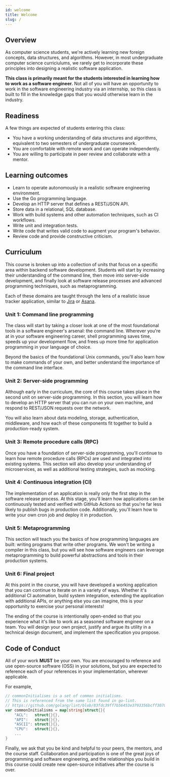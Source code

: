 ```yaml
---
id: welcome
title: Welcome
slug: /
---
```


## Overview

As computer science students, we're actively learning new foreign concepts,
data structures, and algorithms. However, in most undergraduate computer
science curriciulums, we rarely get to incorporate these principles
into designing a realistic software application.

**This class is primarily meant for the students interested in learning how to
work as a software engineer.** Not all of you will have an opportunity to
work in the software engineering industry via an internship, so this class is
built to fill in the knowledge gaps that you would otherwise learn in the industry.

## Readiness

A few things are expected of students entering this class:

  * You have a working understanding of data structures and algorithms,
    equivalent to two semesters of undergraduate coursework.
  * You are comfortable with remote work and can operate independently.
  * You are willing to participate in peer review and collaborate
    with a mentor.

## Learning outcomes

* Learn to operate autonomously in a realistic software engineering environment.
* Use the Go programming language.
* Develop an HTTP server that defines a REST/JSON API.
* Store data in a relational, SQL database.
* Work with build systems and other automation techniques, such as CI workflows.
* Write unit and integration tests.
* Write code that writes valid code to augment your program's behavior.
* Review code and provide constructive criticism.

## Curriculum

This course is broken up into a collection of units that focus on a specific area
within backend software development. Students will start by increasing their
understanding of the command line, then move into server-side development, and
finally look at software release processes and advanced programming techniques, such
as metaprogramming.

Each of these domains are taught through the lens of a realistic issue tracker
application, similar to [Jira][1] or [Asana][2].

  [1]: https://www.atlassian.com/software/jira
  [2]: https://asana.com

### Unit 1: Command line programming

The class will start by taking a closer look at one of the most foundational tools
in a software engineer's arsenal: the command line. Wherever you're at in your
software engineering career, shell programming saves time, speeds up your development
flow, and frees up more time for application programming in your language of choice.

Beyond the basics of the foundational Unix commands, you'll also learn how to make
commands of your own, and better understand the importance of the command line interface.

### Unit 2: Server-side programming

Although early in the curriculum, the core of this course takes place in the second unit on
server-side programming. In this section, you will learn how to develop an HTTP server
that you can run on your own machine, and respond to REST/JSON requests over the network.

You will also learn about data modeling, storage, authentication, middleware, and how each
of these components fit together to build a production-ready system.

### Unit 3: Remote procedure calls (RPC)

Once you have a foundation of server-side programming, you'll continue to learn how remote
procedure calls (RPCs) are used and integrated into existing systems. This section will also
develop your understanding of microservices, as well as additional testing strategies, such
as mocking.

### Unit 4: Continuous integration (CI)

The implementation of an application is really only the first step in the software release
process. At this stage, you'll learn how applications can be continuously tested and verified
with GitHub Actions so that you're far less likely to publish bugs in production code.
Additionally, you'll learn how to write your own cron job and deploy it in production.

### Unit 5: Metaprogramming

This section will teach you the basics of how programming languages are built: writing
programs that write other programs. We won't be writing a compiler in this class, but you
will see how software engineers can leverage metaprogramming to build powerful abstractions
and tools in their production systems.

### Unit 6: Final project

At this point in the course, you will have developed a working application that you can
continue to iterate on in a variety of ways. Whether it's additional CI automation,
build system integration, extending the application with additional APIs, or anything else
you can imagine, this is your opportunity to exercise your personal interests!

The ending of the course is intentionally open-ended so that you experience what it's like
to work as a seasoned software engineer on a team. You will design your own project, justify
and argue its utility in a technical design document, and implement the specification you
propose.

## Code of Conduct

All of your work **MUST** be your own. You are encouraged to reference and use open-source
software (OSS) in your solutions, but you are expected to reference each of your references
in your implementation, wherever applicable.

For example,

```go
// commonInitialisms is a set of common initialisms.
// This is referenced from the same list found in go-lint.
// https://github.com/golang/lint/blob/83fdc39ff7b56453e3793356bcff3070b9b96445/lint.go#L770
var commonInitialisms = map[string]struct{}{
	"ACL":   struct{}{},
	"API":   struct{}{},
	"ASCII": struct{}{},
	"CPU":   struct{}{},
    ...
}
```

Finally, we ask that you be kind and helpful to your peers, the mentors, and the course staff.
Collaboration and participation is one of the great joys of programming and software engineering,
and the relationships you build in this course could create new open-source initiatives after
the course is over.
